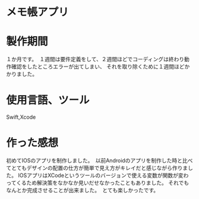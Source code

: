 # メモ帳アプリ

# 製作期間
１か月です。　１週間は要件定義をして、２週間ほどでコーディングは終わり動作確認をしたところエラーが出てしまい、
それを取り除くために１週間ほどかかりました。
# 使用言語、ツール
Swift,Xcode
# 作った感想
初めてIOSのアプリを制作しました。　以前Androidのアプリを制作した時と比べてとてもデザインの配置の仕方が簡単で見え方がキレイだと感じながら作りました。
IOSアプリはXCodeというツールのバージョンで使える変数が関数が変わってくるため解決策をなかなか見いだせなかったこともありました。
それでもなんとか完成させることが出来ました。　とても楽しかったです。
